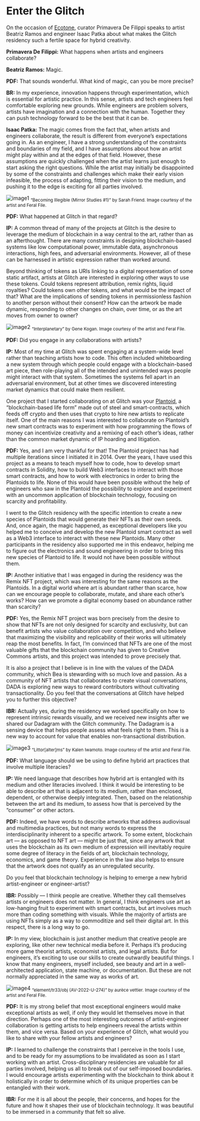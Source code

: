 # Enter the Glitch

On the occasion of [Ecotone](https://feralfile.com/exhibitions/ecotone-swo), curator Primavera De Filippi speaks to artist Beatriz Ramos and engineer Isaac Patka about what makes the Glitch residency such a fertile space for hybrid creativity.

**Primavera De Filippi:** What happens when artists and engineers collaborate?

**Beatriz Ramos:** Magic.

**PDF:** That sounds wonderful. What kind of magic, can you be more precise?

**BR:** In my experience, innovation happens through experimentation, which is essential for artistic practice. In this sense, artists and tech engineers feel comfortable exploring new grounds. While engineers are problem solvers, artists have imagination and a connection with the human. Together they can push technology forward to be the best that it can be.

**Isaac Patka:** The magic comes from the fact that, when artists and engineers collaborate, the result is different from everyone’s expectations going in. As an engineer, I have a strong understanding of the constraints and boundaries of my field, and I have assumptions about how an artist might play within and at the edges of that field. However, these assumptions are quickly challenged when the artist learns just enough to start asking the right questions. While the artist may initially be disappointed by some of the constraints and challenges which make their early vision infeasible, the process of adapting, fitting their vision to the medium, and pushing it to the edge is exciting for all parties involved.

![image1](https://dashboard.feralfile.com/assets/imgs/LawrenceLek1.jpg)
<sub>“Becoming Illegible (Mirror Studies #1)” by Sarah Friend. Image courtesy of the artist and Feral File.</sub>

**PDF:** What happened at Glitch in that regard?

**IP:** A common thread of many of the projects at Glitch is the desire to leverage the medium of blockchain in a way central to the art, rather than as an afterthought. There are many constraints in designing blockchain-based systems like low computational power, immutable data, asynchronous interactions, high fees, and adversarial environments. However, all of these can be harnessed in artistic expression rather than worked around.

Beyond thinking of tokens as URIs linking to a digital representation of some static artifact, artists at Glitch are interested in exploring other ways to use these tokens. Could tokens represent attribution, remix rights, liquid royalties? Could tokens own other tokens, and what would be the impact of that? What are the implications of sending tokens in permissionless fashion to another person without their consent? How can the artwork be made dynamic, responding to other changes on chain, over time, or as the art moves from owner to owner?

![image2](https://dashboard.feralfile.com/assets/imgs/LawrenceLek2.jpg)
<sub>“Interplanetary” by Gene Kogan. Image courtesy of the artist and Feral File.</sub>

**PDF:** Did you engage in any collaborations with artists?

**IP:** Most of my time at Glitch was spent engaging at a system-wide level rather than teaching artists how to code. This often included whiteboarding a new system through which people could engage with a blockchain-based art piece, then role-playing all of the intended and unintended ways people might interact with that system. Sometimes the systems fell apart in an adversarial environment, but at other times we discovered interesting market dynamics that could make them resilient.

One project that I started collaborating on at Glitch was your [Plantoid](http://plantoid.org/), a “blockchain-based life form” made out of steel and smart-contracts, which feeds off crypto and then uses that crypto to hire new artists to replicate itself. One of the main reasons I was interested to collaborate on Plantoid’s new smart contracts was to experiment with how programming the flows of money can incentivize creativity and a remixing of each other’s ideas, rather than the common market dynamic of IP hoarding and litigation.

**PDF:** Yes, and I am very thankful for that! The Plantoid project has had multiple iterations since I initiated it in 2014. Over the years, I have used this project as a means to teach myself how to code, how to develop smart contracts in Solidity, how to build Web3 interfaces to interact with those smart contracts, and how to work with electronics in order to bring the Plantoids to life. None of this would have been possible without the help of engineers who saw in the Plantoid the possibility to explore and experiment with an uncommon application of blockchain technology, focusing on scarcity and profitability.

I went to the Glitch residency with the specific intention to create a new species of Plantoids that would generate their NFTs as their own seeds. And, once again, the magic happened, as exceptional developers like you helped me to conceive and develop the new Plantoid smart contract as well as a Web3 interface to interact with these new Plantoids. Many other participants in the residency also supported me in this endeavor, helping me to figure out the electronics and sound engineering in order to bring this new species of Plantoid to life. It would not have been possible without them.

**IP:** Another initiative that I was engaged in during the residency was the Remix NFT project, which was interesting for the same reasons as the Plantoids. In a digital world where art is abundant rather than scarce, how can we encourage people to collaborate, mutate, and share each other’s works? How can we promote a digital economy based on abundance rather than scarcity?

**PDF:** Yes, the Remix NFT project was born precisely from the desire to show that NFTs are not only designed for scarcity and exclusivity, but can benefit artists who value collaboration over competition, and who believe that maximizing the visibility and replicability of their works will ultimately reap the most benefits. In fact, I’m convinced that NFTs are one of the most valuable gifts that the blockchain community has given to Creative Commons artists, and this project was intended to prove precisely that.

It is also a project that I believe is in line with the values of the DADA community, which Bea is stewarding with so much love and passion. As a community of NFT artists that collaborates to create visual conversations, DADA is exploring new ways to reward contributors without cultivating transactionality. Do you feel that the conversations at Glitch have helped you to further this objective?

**IBR:** Actually yes, during the residency we worked specifically on how to represent intrinsic rewards visually, and we received new insights after we shared our Dadagram with the Glitch community. The Dadagram is a sensing device that helps people assess what feels right to them. This is a new way to account for value that enables non-transactional distribution.

![image3](https://dashboard.feralfile.com/assets/imgs/LawrenceLek3.jpg)
<sub>“Littor[alter]ms” by Kalen Iwamoto. Image courtesy of the artist and Feral File.</sub>

**PDF:** What language should we be using to define hybrid art practices that involve multiple literacies?

**IP:** We need language that describes how hybrid art is entangled with its medium and other literacies involved. I think it would be interesting to be able to describe art that is adjacent to its medium, rather than enclosed, dependent, or otherwise deeply integrated. Then, based on the relationship between the art and its medium, to assess how that is perceived by the “consumer” or other actors.

**PDF:** Indeed, we have words to describe artworks that address audiovisual and multimedia practices, but not many words to express the interdisciplinarity inherent to a specific artwork. To some extent, blockchain art –– as opposed to NFT art –– might be just that, since any artwork that uses the blockchain as its own medium of expression will inevitably require some degree of literacy in the fields of art, blockchain technology, economics, and game theory. Experience in the law also helps to ensure that the artwork does not qualify as an unregulated security.

Do you feel that blockchain technology is helping to emerge a new hybrid artist-engineer or engineer-artist?

**IBR:** Possibly –– I think people are creative. Whether they call themselves artists or engineers does not matter. In general, I think engineers use art as low-hanging fruit to experiment with smart contracts, but art involves much more than coding something with visuals. While the majority of artists are using NFTs simply as a way to commoditize and sell their digital art. In this respect, there is a long way to go.

**IP:** In my view, blockchain is just another medium that creative people are exploring, like other new technical media before it. Perhaps it’s producing more game theorist artists, economist artists, and legal artists. But for engineers, it’s exciting to use our skills to create outwardly beautiful things. I know that many engineers, myself included, see beauty and art in a well-architected application, state machine, or documentation. But these are not normally appreciated in the same way as works of art.

![image4](https://dashboard.feralfile.com/assets/imgs/LawrenceLek4.jpg)
<sub>“element/tr33/obj (AV-2022-U-274)” by aurèce vettier. Image courtesy of the artist and Feral File.</sub>

**PDF:** It is my strong belief that most exceptional engineers would make exceptional artists as well, if only they would let themselves move in that direction. Perhaps one of the most interesting outcomes of artist-engineer collaboration is getting artists to help engineers reveal the artists within them, and vice versa. Based on your experience of Glitch, what would you like to share with your fellow artists and engineers?

**IP:** I learned to challenge the constraints that I perceive in the tools I use, and to be ready for my assumptions to be invalidated as soon as I start working with an artist. Cross-disciplinary residencies are valuable for all parties involved, helping us all to break out of our self-imposed boundaries. I would encourage artists experimenting with the blockchain to think about it holistically in order to determine which of its unique properties can be entangled with their work.

**IBR:** For me it is all about the people, their concerns, and hopes for the future and how it shapes their use of blockchain technology. It was beautiful to be immersed in a community that felt so alive.
